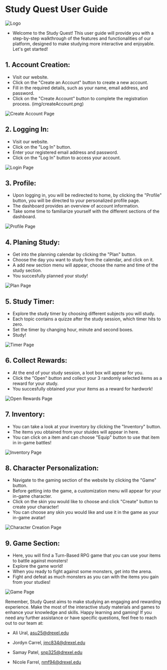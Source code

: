 # Study Quest User Guide
![Logo](img/logo.png)

- Welcome to the Study Quest! This user guide will provide you with a step-by-step walkthrough of the features and functionalities of our platform, designed to make studying more interactive and enjoyable. Let's get started!

## 1. Account Creation:
- Visit our website.
- Click on the "Create an Account" button to create a new account.
- Fill in the required details, such as your name, email address, and password.
- Click on the "Create Account" button to complete the registration process.
(img/createAccount.png)

![Create Account Page](img/createAccountSS.png)

## 2. Logging In:
- Visit our website.
- Click on the "Log In" button.
- Enter your registered email address and password.
- Click on the "Log In" button to access your account.

![Login Page](img/loginSS.png)

## 3. Profile:
- Upon logging in, you will be redirected to home, by clicking the "Profile" button, you will be directed to your personalized profile page.
- The dashboard provides an overview of account information.
- Take some time to familiarize yourself with the different sections of the dashboard.

![Profile Page](img/profileSS.png)

## 4. Planing Study:
- Get into the planning calendar by clicking the "Plan" button.
- Choose the day you want to study from the calendar, and click on it.
- A add new section menu will appear, choose the name and time of the study section.
- You succesfully planned your study! 

![Plan Page](img/planSS.png)

## 5. Study Timer:
- Explore the study timer by choosing different subjects you will study.
- Each topic contains a quizze after the study session, which timer hits to zero.
- Set the timer by changing hour, minute and second boxes.
- Study!

![Timer Page](img/timerSS.png)

## 6. Collect Rewards:
- At the end of your study session, a loot box will appear for you.
- Click the "Open" button and collect your 3 randomly selected items as a reward for your study.
- You succesfully obtained your your items as a reward for hardwork!

![Open Rewards Page](img/openRewardsSS.png)

## 7. Inventory:
- You can take a look at your inventory by clicking the "Inventory" button.
- The items you obtained from your stuides will appear in here.
- You can click on a item and can choose "Equip" button to use that item in in-game battles!

![Inventory Page](img/inventorySS.png)

## 8. Character Personalization:
- Navigate to the gaming section of the website by clicking the "Game" button.
- Before getting into the game, a customization menu will appear for your in-game character.
- Click on the skin you would like to choose and click "Create" button to create your character!
- You can choose any skin you would like and use it in the game as your in-game avatar!

![Character Creation Page](img/characterCreationSS.png)

## 9. Game Section:
- Here, you will find a Turn-Based RPG game that you can use your items to battle against monsters!
- Explore the game world!
- When you ready to fight against some monsters, get into the arena.
- Fight and defeat as much monsters as you can with the items you gain from your studies!

![Game Page](img/gameSS.png)


Remember, Study Quest aims to make studying an engaging and rewarding experience. Make the most of the interactive study materials and games to enhance your knowledge and skills. Happy learning and gaming!
If you need any further assistance or have specific questions, feel free to reach out to our team at:

- Ali Ural, asu25@drexel.edu

- Jordyn Carrel, jmc834@drexel.edu

- Samay Patel, snp325@drexel.edu

- Nicole Farrel, nmf94@drexel.edu
